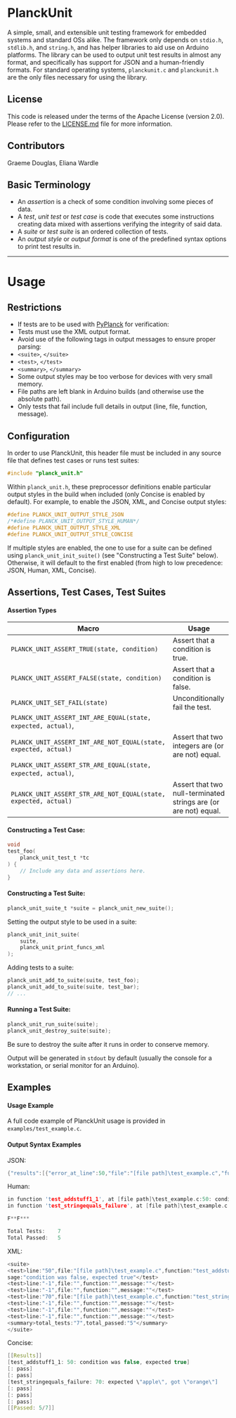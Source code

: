 PlanckUnit
==========

A simple, small, and extensible unit testing framework for embedded systems
and standard OSs alike. The framework only depends on `stdio.h`, `stdlib.h`,
and `string.h`, and has helper libraries to aid use on
Arduino platforms. The library can be used to output unit test results
in almost any format, and specifically has support for JSON and a
human-friendly formats. For standard operating systems, `planckunit.c` and
`planckunit.h` are the only files necessary for using the library.

License
-------

This code is released under the terms of the Apache License (version 2.0).
Please refer to the [LICENSE.md](LICENSE.md) file for more information.

Contributors
------------

Graeme Douglas, Eliana Wardle

Basic Terminology
-----------------

* An _assertion_ is a check of some condition involving some pieces of data.
* A _test_, _unit test_ or _test case_ is code that executes some
instructions creating data mixed with assertions verifying the integrity
of said data.
* A _suite_ or _test suite_ is an ordered collection of tests.
* An _output style_ or _output format_ is one of the predefined syntax
options to print test results in.

***

# Usage

## Restrictions

* If tests are to be used with [PyPlanck](https://github.com/iondbproject/planck-parser) for verification:
 * Tests must use the XML output format.
 * Avoid use of the following tags in output messages to ensure proper parsing:
  * `<suite>`, `</suite>`
  * `<test>`, `</test>`
  * `<summary>`, `</summary>`
* Some output styles may be too verbose for devices with very small memory.
* File paths are left blank in Arduino builds (and otherwise use the absolute path).
* Only tests that fail include full details in output (line, file, function, message).

## Configuration

In order to use PlanckUnit, this header file must be included in any source
file that defines test cases or runs test suites:

```c
#include "planck_unit.h"
```

Within `planck_unit.h`, these preprocessor definitions enable particular
output styles in the build when included (only Concise is enabled by default).
For example, to enable the JSON, XML, and Concise output styles:

```c
#define PLANCK_UNIT_OUTPUT_STYLE_JSON
/*#define PLANCK_UNIT_OUTPUT_STYLE_HUMAN*/
#define PLANCK_UNIT_OUTPUT_STYLE_XML
#define PLANCK_UNIT_OUTPUT_STYLE_CONCISE
```

If multiple styles are enabled, the one to use for a suite can be defined
using `planck_unit_init_suite()` (see "Constructing a Test Suite" below).
Otherwise, it will default to the first enabled (from high to low precedence:
JSON, Human, XML, Concise).

## Assertions, Test Cases, Test Suites

#### Assertion Types
| Macro | Usage |
|-------|-------|
| `PLANCK_UNIT_ASSERT_TRUE(state, condition)` | Assert that a condition is true. |
| `PLANCK_UNIT_ASSERT_FALSE(state, condition)` | Assert that a condition is false. |
| `PLANCK_UNIT_SET_FAIL(state)` |  Unconditionally fail the test. |
| `PLANCK_UNIT_ASSERT_INT_ARE_EQUAL(state, expected, actual)`,
`PLANCK_UNIT_ASSERT_INT_ARE_NOT_EQUAL(state, expected, actual)` | Assert that two integers are (or are not) equal. |
| `PLANCK_UNIT_ASSERT_STR_ARE_EQUAL(state, expected, actual)`,
`PLANCK_UNIT_ASSERT_STR_ARE_NOT_EQUAL(state, expected, actual)` | Assert that two null-terminated strings are (or are not) equal. |

#### Constructing a Test Case:

```c
void
test_foo(
	planck_unit_test_t *tc
) {
	// Include any data and assertions here.
}
```

#### Constructing a Test Suite:

```c
planck_unit_suite_t *suite = planck_unit_new_suite();
```

Setting the output style to be used in a suite:

```c
planck_unit_init_suite(
	suite,
	planck_unit_print_funcs_xml
);
```

Adding tests to a suite:

```c
planck_unit_add_to_suite(suite, test_foo);
planck_unit_add_to_suite(suite, test_bar);
// ...
```

#### Running a Test Suite:

```c
planck_unit_run_suite(suite);
planck_unit_destroy_suite(suite);
```

Be sure to destroy the suite after it runs in order to conserve memory.

Output will be generated in `stdout` by default
(usually the console for a workstation, or serial monitor for an Arduino).

## Examples

#### Usage Example

A full code example of PlanckUnit usage is provided in `examples/test_example.c`.

#### Output Syntax Examples

JSON:

```c
{"results":[{"error_at_line":50,"file":"[file path]\test_example.c","function":"test_addstuff1_1","message":"condition was false, expected true"},{"error_at_line":-1,"file":"","function":"","message":""},{"error_at_line":-1,"file":"","function":"","message":""},{"error_at_line":70,"file":"[file path]\test_example.c","function":"test_stringequals_failure","message":"expected \"apple\", got \"orange\""},{"error_at_line":-1,"file":"","function":"","message":""},{"error_at_line":-1,"file":"","function":"","message":""},{"error_at_line":-1,"file":"","function":"","message":""}],"total_tests":7,"total_passed":5}
```

Human:

```c
in function 'test_addstuff1_1', at [file path]\test_example.c:50: condition was false, expected true
in function 'test_stringequals_failure', at [file path]\test_example.c:70: expected \"apple\", got \"orange\"

F**F***

Total Tests:    7
Total Passed:   5
```

XML:

```c
<suite>
<test>line:"50",file:"[file path]\test_example.c",function:"test_addstuff1_1",mes
sage:"condition was false, expected true"</test>
<test>line:"-1",file:"",function:"",message:""</test>
<test>line:"-1",file:"",function:"",message:""</test>
<test>line:"70",file:"[file path]\test_example.c",function:"test_stringequals_failure",message:"expected \"apple\", got \"orange\""</test>
<test>line:"-1",file:"",function:"",message:""</test>
<test>line:"-1",file:"",function:"",message:""</test>
<test>line:"-1",file:"",function:"",message:""</test>
<summary>total_tests:"7",total_passed:"5"</summary>
</suite>
```

Concise:

```c
[[Results]]
[test_addstuff1_1: 50: condition was false, expected true]
[: pass]
[: pass]
[test_stringequals_failure: 70: expected \"apple\", got \"orange\"]
[: pass]
[: pass]
[: pass]
[[Passed: 5/7]]
```
